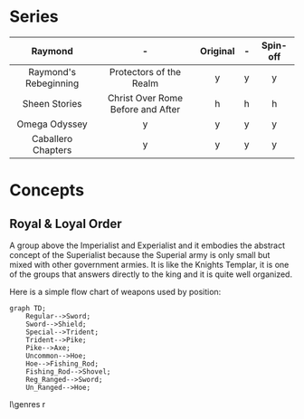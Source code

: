 # Series
| **Raymond** | - | **Original** | - | **Spin-off** | 
| :---:         |     :---:      |          :---: | :---: |          :---: |
|  Raymond's Rebeginning  |   Protectors of the Realm   |  y  |  y| y |
|  Sheen Stories    | Christ Over Rome Before and After    |   h    | h | h |
| Omega Odyssey     |    y     |   y    |  y|  y|
| Caballero Chapters       |   y    | y |  y |  y |

# Concepts
## Royal & Loyal Order 
A group above the Imperialist and Experialist and it embodies the abstract concept of the Superialist because 
the Superial army is only small but mixed with other government armies. It is like the Knights Templar, it is one of the groups that 
answers directly to the king and it is quite well organized.

Here is a simple flow chart of weapons used by position:

```mermaid
graph TD;
    Regular-->Sword;
    Sword-->Shield;
    Special-->Trident;
    Trident-->Pike;
    Pike-->Axe;
    Uncommon-->Hoe;
    Hoe-->Fishing_Rod;
    Fishing_Rod-->Shovel;
    Reg_Ranged-->Sword;
    Un_Ranged-->Hoe;
```










l\genres
r
